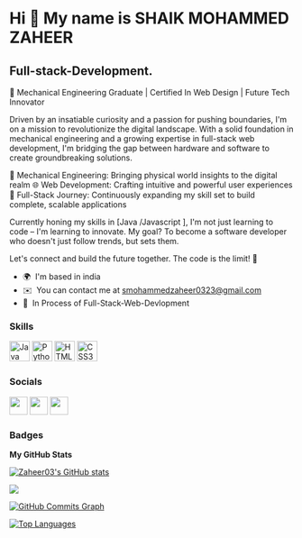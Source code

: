 Hi 👋 My name is SHAIK MOHAMMED ZAHEER
=======================

Full-stack-Development.
---------------

🚀 Mechanical Engineering Graduate | Certified In Web Design | Future Tech Innovator

Driven by an insatiable curiosity and a passion for pushing boundaries, I'm on a mission to revolutionize the digital landscape. With a solid foundation in mechanical engineering and a growing expertise in full-stack web development, I'm bridging the gap between hardware and software to create groundbreaking solutions.

🔧 Mechanical Engineering: Bringing physical world insights to the digital realm
🌐 Web Development: Crafting intuitive and powerful user experiences
🔬 Full-Stack Journey: Continuously expanding my skill set to build complete, scalable applications

Currently honing my skills in [Java /Javascript ], I'm not just learning to code – I'm learning to innovate. My goal? To become a software developer who doesn't just follow trends, but sets them.

Let's connect and build the future together. The code is the limit! 🚀

* 🌍  I'm based in india
* ✉️  You can contact me at [smohammedzaheer0323@gmail.com](mailto:smohammedzaheer0323@gmail.com)
* 🧠  In Process of Full-Stack-Web-Devlopment

### Skills

<p align="left">
<a href="https://developer.mozilla.org/en-US/docs/Web/Java" target="_blank" rel="noreferrer"><img src="https://raw.githubusercontent.com/danielcranney/readme-generator/main/public/icons/skills/java-colored.svg" width="36" height="36" alt="Java" /></a>
<a href="https://www.python.org/" target="_blank" rel="noreferrer"><img src="https://raw.githubusercontent.com/danielcranney/readme-generator/main/public/icons/skills/python-colored.svg" width="36" height="36" alt="Python" /></a>
<a href="https://developer.mozilla.org/en-US/docs/Glossary/HTML5" target="_blank" rel="noreferrer"><img src="https://raw.githubusercontent.com/danielcranney/readme-generator/main/public/icons/skills/html5-colored.svg" width="36" height="36" alt="HTML5" /></a>
<a href="https://www.w3.org/TR/CSS/#css" target="_blank" rel="noreferrer"><img src="https://raw.githubusercontent.com/danielcranney/readme-generator/main/public/icons/skills/css3-colored.svg" width="36" height="36" alt="CSS3" /></a>
</p>


### Socials

<p align="left"> <a href="https://www.github.com/Zaheer03" target="_blank" rel="noreferrer"><img src="https://raw.githubusercontent.com/danielcranney/readme-generator/main/public/icons/socials/github.svg" width="32" height="32" /></a> <a href="http://www.instagram.com/itsmohdzaheer" target="_blank" rel="noreferrer"><img src="https://raw.githubusercontent.com/danielcranney/readme-generator/main/public/icons/socials/instagram.svg" width="32" height="32" /></a> <a href="https://www.twitter.com/itsmohdzaheer" target="_blank" rel="noreferrer"><img src="https://raw.githubusercontent.com/danielcranney/readme-generator/main/public/icons/socials/twitter.svg" width="32" height="32" /></a></p>

### Badges

<b>My GitHub Stats</b>

<a href="http://www.github.com/Zaheer03"><img src="https://github-readme-stats.vercel.app/api?username=Zaheer03&show_icons=true&hide=&count_private=true&title_color=0891b2&text_color=ffffff&icon_color=0891b2&bg_color=1c1917&hide_border=true&show_icons=true" alt="Zaheer03's GitHub stats" /></a>

<a href="http://www.github.com/Zaheer03"><img src="https://github-readme-streak-stats.herokuapp.com/?user=Zaheer03&stroke=ffffff&background=1c1917&ring=0891b2&fire=0891b2&currStreakNum=ffffff&currStreakLabel=0891b2&sideNums=ffffff&sideLabels=ffffff&dates=ffffff&hide_border=true" /></a>

<a href="http://www.github.com/Zaheer03"><img src="https://activity-graph.herokuapp.com/graph?username=Zaheer03&bg_color=1c1917&color=ffffff&line=0891b2&point=ffffff&area_color=1c1917&area=true&hide_border=true&custom_title=GitHub%20Commits%20Graph" alt="GitHub Commits Graph" /></a>

<a href="https://github.com/Zaheer03" align="left"><img src="https://github-readme-stats.vercel.app/api/top-langs/?username=Zaheer03&langs_count=10&title_color=0891b2&text_color=ffffff&icon_color=0891b2&bg_color=1c1917&hide_border=true&locale=en&custom_title=Top%20%Languages" alt="Top Languages" /></a>
